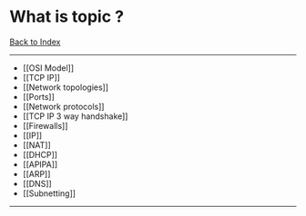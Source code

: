 # What is topic ?
[Back to Index](Index)
- --
- [[OSI Model]]
- [[TCP IP]]
- [[Network topologies]]
- [[Ports]]
- [[Network protocols]]
- [[TCP IP 3 way handshake]]
- [[Firewalls]]
- [[IP]]
- [[NAT]]
- [[DHCP]]
- [[APIPA]]
- [[ARP]]
- [[DNS]]
- [[Subnetting]]
- - --